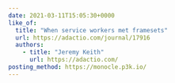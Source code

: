 ```yaml
---
date: 2021-03-11T15:05:30+0000
like_of:
  title: "When service workers met framesets"
  url: https://adactio.com/journal/17916
  authors:
    - title: "Jeremy Keith"
      url: https://adactio.com/
posting_method: https://monocle.p3k.io/
---
```

